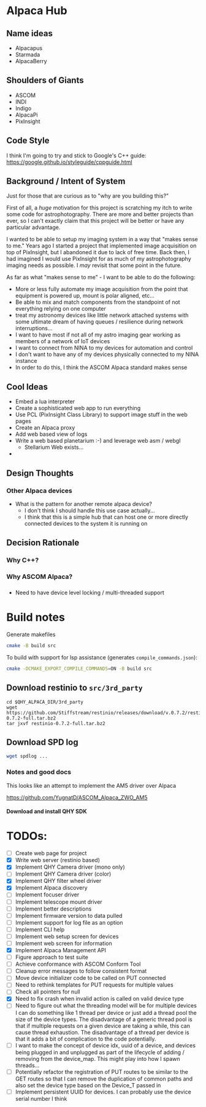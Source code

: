 # Alpaca Hub

## Name ideas
- Alpacapus
- Starmada
- AlpacaBerry

## Shoulders of Giants
- ASCOM
- INDI
- Indigo
- AlpacaPi
- PixInsight

## Code Style
I think I'm going to try and stick to Google's C++ guide:
https://google.github.io/styleguide/cppguide.html

## Background / Intent of System
Just for those that are curious as to "why are you building this?"

First of all, a *huge* motivation for this project is scratching my
itch to write some code for astrophotography. There are more and better
projects than ever, so I can't exactly claim that this project will
be better or have any particular advantage.

I wanted to be able to setup my imaging system in a way that "makes
sense to me." Years ago I started a project that implemented image
acquisition on top of PixInsight, but I abandoned it due to lack of
free time. Back then, I had imagined I would use PixInsight for as
much of my astrophotography imaging needs as possible. I _may_ revisit
that some point in the future.

As far as what "makes sense to me" - I want to be able to do the
following:
- More or less fully automate my image acquisition from the point that
  equipment is powered up, mount is polar aligned, etc...
- Be able to mix and match components from the standpoint of not
  everything relying on one computer
- treat my astronomy devices like little network attached systems with
  some ultimate dream of having queues / resilience during network
  interruptions...
- I want to have most if not all of my astro imaging gear working as
   members of a network of IoT devices
- I want to connect from NINA to my devices for automation and control
- I don't want to have any of my devices physically connected to my
  NINA instance
- In order to do this, I think the ASCOM Alpaca standard makes sense

## Cool Ideas
- Embed a lua interpreter
- Create a sophisticated web app to run everything
- Use PCL (PixInsight Class Library) to support image stuff in the web pages
- Create an Alpaca proxy
- Add web based view of logs
- Write a web based planetarium :-) and leverage web asm / webgl
  - Stellarium Web exists...
-

## Design Thoughts

### Other Alpaca devices
- What is the pattern for another remote alpaca device?
  - I don't think I should handle this use case actually...
  - I think that this is a simple hub that can host one or more
    directly connected devices to the system it is running on

## Decision Rationale

### Why C++?

### Why ASCOM Alpaca?

###

- Need to have device level locking / multi-threaded support

# Build notes


Generate makefiles
``` bash
cmake -B build src
```

To build with support for lsp assistance (generates `compile_commands.json`):
``` bash
cmake -DCMAKE_EXPORT_COMPILE_COMMANDS=ON -B build src
```


## Download restinio to `src/3rd_party`
```
cd $QHY_ALPACA_DIR/3rd_party
wget https://github.com/Stiffstream/restinio/releases/download/v.0.7.2/restinio-0.7.2-full.tar.bz2
tar jxvf restinio-0.7.2-full.tar.bz2
```

## Download SPD log

``` bash
wget spdlog ...
```

### Notes and good docs

This looks like an attempt to implement the AM5 driver over Alpaca

https://github.com/YugnatD/ASCOM_Alpaca_ZWO_AM5


#### Download and install QHY SDK


# TODOs:
 - [ ] Create web page for project
 - [x] Write web server (restinio based)
 - [x] Implement QHY Camera driver (mono only)
 - [ ] Implement QHY Camera driver (color)
 - [x] Implement QHY filter wheel driver
 - [x] Implement Alpaca discovery
 - [ ] Implement focuser driver
 - [ ] Implement telescope mount driver
 - [ ] Implement better descriptions
 - [ ] Implement firmware version to data pulled
 - [ ] Implement support for log file as an option
 - [ ] Implement CLI help
 - [ ] Implement web setup screen for devices
 - [ ] Implement web screen for information
 - [x] Implement Alpaca Management API
 - [ ] Figure approach to test suite
 - [ ] Achieve conformance with ASCOM Conform Tool
 - [ ] Cleanup error messages to follow consistent format
 - [ ] Move device initializer code to be called on PUT connected
 - [ ] Need to rethink templates for PUT requests for multiple values
 - [ ] Check all pointers for null
 - [x] Need to fix crash when invalid action is called on valid device type
 - [ ] Need to figure out what the threading model will be for multiple devices
       I can do something like 1 thread per device or just add a thread pool the
       size of the device types. The disadvantage of a generic thread pool
       is that if multiple requests on a given device are taking a while, this
       can cause thread exhaustion. The disadvantage of a thread per device is
       that it adds a bit of complication to the code potentially.
 - [ ] I want to make the concept of device idx, uuid of a device, and
       devices being plugged in and unplugged as part of the lifecycle
       of adding / removing from the device_map. This might play into
       how I spawn threads...
 - [ ] Potentially refactor the registration of PUT routes to be similar to the
       GET routes so that I can remove the duplication of common paths
       and also set the device type based on the Device_T passed in
 - [ ] Implement persistent UUID for devices. I can probably use the
       device serial number I think
